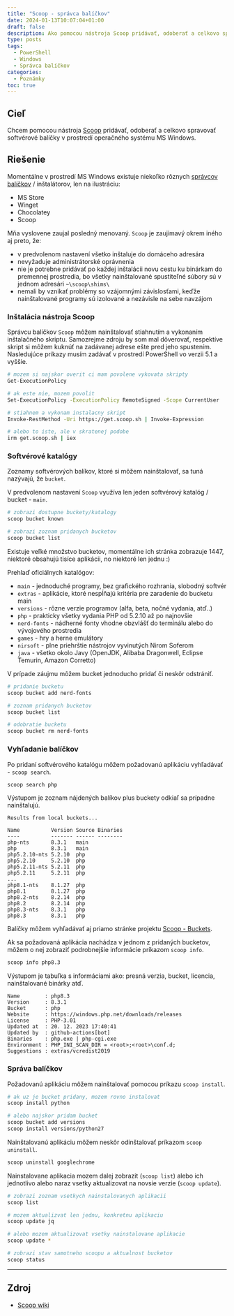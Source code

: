```yaml
---
title: "Scoop - správca balíčkov"
date: 2024-01-13T10:07:04+01:00
draft: false
description: Ako pomocou nástroja Scoop pridávať, odoberať a celkovo spravovať softvérové balíčky v prostredí operačného systému MS Windows.
type: posts
tags:
  - PowerShell
  - Windows
  - Správca balíčkov
categories:
  - Poznámky
toc: true
---
```


## Cieľ

Chcem pomocou nástroja [Scoop](https://scoop.sh/) pridávať, odoberať a celkovo spravovať softvérové balíčky v prostredí operačného systému MS Windows.

## Riešenie

Momentálne v prostredí MS Windows existuje niekoľko rôznych [správcov balíčkov](https://en.wikipedia.org/wiki/List_of_software_package_management_systems#Windows) / inštalátorov, len na ilustráciu:

- MS Store
- Winget
- Chocolatey
- Scoop

Mňa vyslovene zaujal posledný menovaný. `Scoop` je zaujímavý okrem iného aj preto, že:

- v predvolenom nastavení všetko inštaluje do domáceho adresára
- nevyžaduje administrátorské oprávnenia
- nie je potrebne pridávať po každej inštalácii novu cestu ku binárkam do premennej prostredia, bo všetky nainštalované spustiteľné súbory sú v jednom adresári `~\scoop\shims\`
- nemali by vznikať problémy so vzájomnými závislosťami, keďže nainštalované programy sú izolované a nezávisle na sebe navzájom

### Inštalácia nástroja Scoop

Správcu balíčkov `Scoop` môžem nainštalovať stiahnutím a vykonaním inštalačného skriptu. Samozrejme zdroju by som mal dôverovať, respektíve skript si môžem kuknúť na zadávanej adrese ešte pred jeho spustením. Nasledujúce príkazy musím zadávať v prostredí PowerShell vo verzii 5.1 a vyššie.

```sh
# mozem si najskor overit ci mam povolene vykovata skripty
Get-ExecutionPolicy

# ak este nie, mozem povolit
Set-ExecutionPolicy -ExecutionPolicy RemoteSigned -Scope CurrentUser

# stiahnem a vykonam instalacny skript
Invoke-RestMethod -Uri https://get.scoop.sh | Invoke-Expression

# alebo to iste, ale v skratenej podobe
irm get.scoop.sh | iex
```

### Softvérové katalógy

Zoznamy softvérových balíkov, ktoré si môžem nainštalovať, sa tuná nazývajú, že `bucket`.

V predvolenom nastavení `Scoop` využíva len jeden softvérový katalóg / bucket - `main`.

```sh
# zobrazi dostupne buckety/katalogy
scoop bucket known

# zobrazi zoznam pridanych bucketov
scoop bucket list
```

Existuje veľké množstvo bucketov, momentálne ich stránka zobrazuje 1447, niektoré obsahujú tisíce aplikácii, no niektoré len jednu :)

Prehlaď oficiálnych katalógov:

- `main` - jednoduché programy, bez grafického rozhrania, slobodný softvér
- `extras` - aplikácie, ktoré nespĺňajú kritéria pre zaradenie do bucketu main
- `versions` - rôzne verzie programov (alfa, beta, nočné vydania, atď..)
- `php` - prakticky všetky vydania PHP od 5.2.10 až po najnovšie
- `nerd-fonts` - nádherné fonty vhodne obzvlášť do terminálu alebo do vývojového prostredia
- `games` - hry a herne emulátory
- `nirsoft` - plne priehrštie nástrojov vyvinutých Nirom Soferom
- `java` - všetko okolo Javy (OpenJDK, Alibaba Dragonwell, Eclipse Temurin, Amazon Corretto)

V prípade záujmu môžem bucket jednoducho pridať či neskôr odstrániť.

```sh
# pridanie bucketu
scoop bucket add nerd-fonts

# zoznam pridanych bucketov
scoop bucket list

# odobratie bucketu
scoop bucket rm nerd-fonts
```

### Vyhľadanie balíčkov

Po pridaní softvérového katalógu môžem požadovanú aplikáciu vyhľadávať - `scoop search`.

```sh
scoop search php
```

Výstupom je zoznam nájdených balíkov plus buckety odkiaľ sa prípadne nainštalujú.

```
Results from local buckets...

Name          Version Source Binaries
----          ------- ------ --------
php-nts       8.3.1   main
php           8.3.1   main
php5.2.10-nts 5.2.10  php
php5.2.10     5.2.10  php
php5.2.11-nts 5.2.11  php
php5.2.11     5.2.11  php
...
php8.1-nts    8.1.27  php
php8.1        8.1.27  php
php8.2-nts    8.2.14  php
php8.2        8.2.14  php
php8.3-nts    8.3.1   php
php8.3        8.3.1   php
```

Balíčky môžem vyhľadávať aj priamo stránke projektu [Scoop - Buckets](https://scoop.sh/#/buckets).

Ak sa požadovaná aplikácia nachádza v jednom z pridaných bucketov, môžem o nej zobraziť podrobnejšie informácie príkazom `scoop info`.

```sh
scoop info php8.3
```

Výstupom je tabuľka s informáciami ako: presná verzia, bucket, licencia, nainštalované binárky atď.

```
Name        : php8.3
Version     : 8.3.1
Bucket      : php
Website     : https://windows.php.net/downloads/releases
License     : PHP-3.01
Updated at  : 20. 12. 2023 17:40:41
Updated by  : github-actions[bot]
Binaries    : php.exe | php-cgi.exe
Environment : PHP_INI_SCAN_DIR = <root>;<root>\conf.d;
Suggestions : extras/vcredist2019
```

### Správa balíčkov

Požadovanú aplikáciu môžem nainštalovať pomocou príkazu `scoop install`.

```sh
# ak uz je bucket pridany, mozem rovno instalovat
scoop install python

# alebo najskor pridam bucket
scoop bucket add versions
scoop install versions/python27
```

Nainštalovanú aplikáciu môžem neskôr odinštalovať príkazom `scoop uninstall`.

```sh
scoop uninstall googlechrome
```

Nainstalovane aplikacia mozem dalej zobrazit (`scoop list`) alebo ich jednotlivo alebo naraz vsetky aktualizovat na novsie verzie (`scoop update`).

```sh
# zobrazi zoznam vsetkych nainstalovanych aplikacii
scoop list

# mozem aktualizvat len jednu, konkretnu aplikaciu
scoop update jq

# alebo mozem aktualizovat vsetky nainstalovane aplikacie
scoop update *

# zobrazi stav samotneho scoopu a aktualnost bucketov
scoop status
```

---

## Zdroj

- [Scoop wiki](https://github.com/ScoopInstaller/Scoop/wiki)
